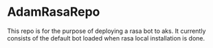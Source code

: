 # AdamRasaRepo

This repo is for the purpose of deploying a rasa bot to aks. It currently consists of the default bot loaded when rasa local installation is done. 
